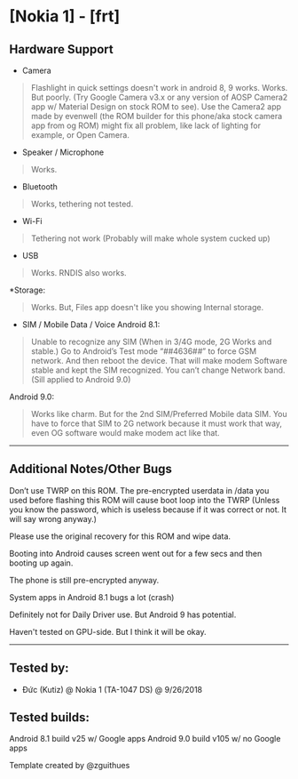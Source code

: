 # [Nokia 1] - [frt]

## Hardware Support

* Camera
> Flashlight in quick settings doesn't work in android 8, 9 works.
> Works. But poorly. (Try Google Camera v3.x or any version of AOSP Camera2 app w/ Material Design on stock ROM to see).
> Use the Camera2 app made by evenwell (the ROM builder for this phone/aka stock camera app from og ROM) might fix all problem, like lack of lighting for example, or Open Camera.

* Speaker / Microphone
> Works.
  
* Bluetooth
> Works, tethering not tested.

* Wi-Fi
> Tethering not work (Probably will make whole system cucked up)

* USB
> Works. RNDIS also works.

*Storage:
> Works. But, Files app doesn't like you showing Internal storage.

* SIM / Mobile Data / Voice
Android 8.1:
> Unable to recognize any SIM (When in 3/4G mode, 2G Works and stable.)
> Go to Android’s Test mode “*#*#4636#*#*” to force GSM network. And then reboot the device. That will make modem Software stable and kept the SIM recognized.
> You can’t change Network band. (Sill applied to Android 9.0)

Android 9.0:
> Works like charm. But for the 2nd SIM/Preferred Mobile data SIM. You have to force that SIM to 2G network because it must work that way, even OG software would make modem act like that.

***
## Additional Notes/Other Bugs
Don’t use TWRP on this ROM. The pre-encrypted userdata in /data you used before flashing this ROM will cause boot loop into the TWRP (Unless you know the password, which is useless because if it was correct or not. It will say wrong anyway.)

Please use the original recovery for this ROM and wipe data.

Booting into Android causes screen went out for a few secs and then booting up again.

The phone is still pre-encrypted anyway.

System apps in Android 8.1 bugs a lot (crash)

Definitely not for Daily Driver use. But Android 9 has potential.

Haven't tested on GPU-side. But I think it will be okay.


***


## Tested by:
* Đức (Kutiz) @ Nokia 1 (TA-1047 DS) @ 9/26/2018

## Tested builds:
Android 8.1 build v25 w/ Google apps
Android 9.0 build v105 w/ no Google apps

Template created by @zguithues

